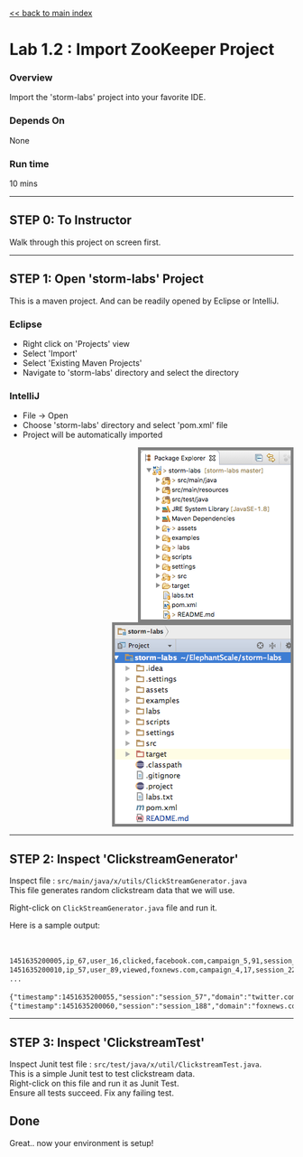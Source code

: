 <link rel='stylesheet' href='../assets/css/main.css'/>

[<< back to main index](../README.md) 

Lab 1.2 : Import ZooKeeper Project
=================================

### Overview
Import the 'storm-labs' project into your favorite IDE.

### Depends On 
None

### Run time
10 mins

---------------------
STEP 0: To Instructor
---------------------
Walk through this project on screen first.

----------------------------------
STEP 1: Open 'storm-labs' Project
---------------------------------
This is a maven project.  And can be readily opened by Eclipse or IntelliJ.

### Eclipse

* Right click on 'Projects' view
* Select 'Import'
* Select 'Existing Maven Projects'
* Navigate to 'storm-labs' directory and select the directory


### IntelliJ

* File -> Open
* Choose 'storm-labs' directory and select 'pom.xml'  file
* Project will be automatically imported


<img src="../assets/images/1.1a.png" style="border: 5px solid grey ; max-width:100%;" align="right" /> 
<img src="../assets/images/1.1b.png" style="border: 5px solid grey ; max-width:100%;" align="right" /> 

<br clear="all"/> 

----------------------------------
STEP 2: Inspect 'ClickstreamGenerator'
---------------------------------
Inspect file : `src/main/java/x/utils/ClickStreamGenerator.java`  
This file generates random clickstream data that we will use.

Right-click on `ClickStreamGenerator.java`  file and run it.

Here is a sample output:

```console


1451635200005,ip_67,user_16,clicked,facebook.com,campaign_5,91,session_251
1451635200010,ip_57,user_89,viewed,foxnews.com,campaign_4,17,session_224
...

{"timestamp":1451635200055,"session":"session_57","domain":"twitter.com","cost":24,"user":"user_31","campaign":"campaign_1","ip":"ip_64","action":"blocked"}
{"timestamp":1451635200060,"session":"session_188","domain":"foxnews.com","cost":26,"user":"user_33","campaign":"campaign_4","ip":"ip_99","action":"clicked"}
```



----------------------------------
STEP 3: Inspect 'ClickstreamTest'
---------------------------------
Inspect Junit test file : `src/test/java/x/util/ClickstreamTest.java`.   
This is a simple Junit test to test clickstream data.  
Right-click on this file and run it as Junit Test.  
Ensure all tests succeed.  Fix any failing test.


## Done
Great.. now your environment is setup!